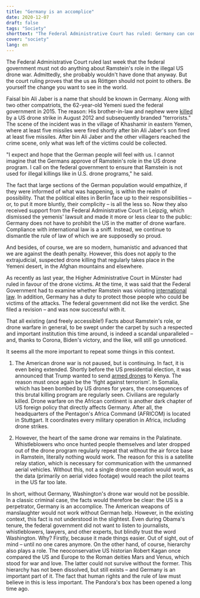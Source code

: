 ```yaml
---
title: "Germany is an accomplice"
date: 2020-12-07
draft: false
tags: "Society"
shorttext: "The Federal Administrative Court has ruled: Germany can continue to support the murder with drones. Germany, not the government!"
cover: "society"
lang: en
---
```


The Federal Administrative Court ruled last week that the federal government must not do anything about Ramstein's role in the illegal US drone war. Admittedly, she probably wouldn't have done that anyway. But the court ruling proves that the us as Röttgen should not point to others. Be yourself the change you want to see in the world.

Faisal bin Ali Jaber is a name that should be known in Germany. Along with two other compatriots, the 62-year-old Yemeni sued the federal government in 2015. The reason: His brother-in-law and nephew were [killed](http://www.ag-friedensforschung.de/regionen/Jemen1/gericht.html "Des Mordes schuldig") by a US drone strike in August 2012 and subsequently branded "terrorists." The scene of the incident was in the village of Khashamir in eastern Yemen, where at least five missiles were fired shortly after bin Ali Jaber's son fired at least five missiles. After bin Ali Jaber and the other villagers reached the crime scene, only what was left of the victims could be collected.

"I expect and hope that the German people will feel with us. I cannot imagine that the Germans approve of Ramstein's role in the US drone program. I call on the federal government to ensure that Ramstein is not used for illegal killings like in U.S. drone programs," he said.

The fact that large sections of the German population would empathize, if they were informed of what was happening, is within the realm of possibility. That the political elites in Berlin face up to their responsibilities – or, to put it more bluntly, their complicity – is all the less so. Now they also received support from the Federal Administrative Court in Leipzig, which dismissed the yemenis' lawsuit and made it more or less clear to the public: Germany does not have to prohibit the US in the matter of drone warfare. Compliance with international law is a sniff. Instead, we continue to dismantle the rule of law of which we are supposedly so proud.

And besides, of course, we are so modern, humanistic and advanced that we are against the death penalty. However, this does not apply to the extrajudicial, suspected drone killing that regularly takes place in the Yemeni desert, in the Afghan mountains and elsewhere.

As recently as last year, the Higher Administrative Court in Münster had ruled in favour of the drone victims. At the time, it was said that the Federal Government had to examine whether Ramstein was violating [international law](https://www.tagesschau.de/ausland/drohnen-ramstein-101.html "Kein Eingreifen im US-Drohnenkrieg"). In addition, Germany has a duty to protect those people who could be victims of the attacks. The federal government did not like the verdict. She filed a revision – and was now successful with it.

That all existing (and freely accessible!) Facts about Ramstein's role, or drone warfare in general, to be swept under the carpet by such a respected and important institution this time around, is indeed a scandal unparalleled – and, thanks to Corona, Biden's victory, and the like, will still go unnoticed.

It seems all the more important to repeat some things in this context.

  1. The American drone war is not paused, but is continuing. In fact, it is even being extended. Shortly before the US presidential election, it was announced that Trump wanted to send [armed drones](https://www.nytimes.com/2020/09/15/us/politics/shabab-drone-authorities-kenya.html "U.S. Military Seeks Authority to Expand Counterterrorism Drone War to Kenya") to Kenya. The reason must once again be the 'fight against terrorism'. In Somalia, which has been bombed by US drones for years, the consequences of this brutal killing program are regularly seen. Civilians are regularly killed. Drone warfare on the African continent is another dark chapter of US foreign policy that directly affects Germany. After all, the headquarters of the Pentagon's Africa Command (AFRICOM) is located in Stuttgart. It coordinates every military operation in Africa, including drone strikes.

  2. However, the heart of the same drone war remains in the Palatinate. Whistleblowers who once hunted people themselves and later dropped out of the drone program regularly repeat that without the air force base in Ramstein, literally nothing would work. The reason for this is a satellite relay station, which is necessary for communication with the unmanned aerial vehicles. Without this, not a single drone operation would work, as the data (primarily on aerial video footage) would reach the pilot teams in the US far too late.

In short, without Germany, Washington's drone war would not be possible. In a classic criminal case, the facts would therefore be clear: the US is a perpetrator, Germany is an accomplice. The American weapons of manslaughter would not work without German help. However, in the existing context, this fact is not understood in the slightest. Even during Obama's tenure, the federal government did not want to listen to journalists, whistleblowers, lawyers, and other experts, but blindly trust the word Washington. Why? Firstly, because it made things easier. Out of sight, out of mind – until no one cares anymore. On the other hand, of course, hierarchy also plays a role. The neoconservative US historian Robert Kagan once compared the US and Europe to the Roman deities Mars and Venus, which stood for war and love. The latter could not survive without the former. This hierarchy has not been dissolved, but still exists – and Germany is an important part of it. The fact that human rights and the rule of law must believe in this is less important. The Pandora's box has been opened a long time ago.
